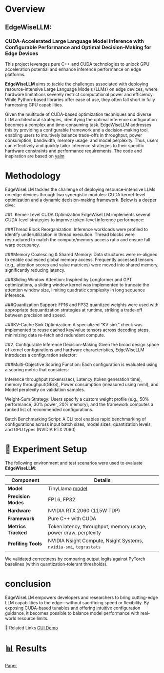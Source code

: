 # Overview
## EdgeWiseLLM: 
### CUDA-Accelerated Large Language Model Inference with Configurable Performance and Optimal Decision-Making for Edge Devices
This project leverages pure C++ and CUDA technologies to unlock GPU acceleration potential and enhance inference performance on edge platforms. 

**EdgeWiseLLM** aims to tackle the challenges associated with deploying resource-intensive Large Language Models (LLMs) on edge devices, where hardware limitations severely restrict computational power and efficiency.
While Python-based libraries offer ease of use, they often fall short in fully harnessing GPU capabilities. 

Given the multitude of CUDA-based optimization techniques and diverse LLM architectural strategies, identifying the optimal inference configuration becomes a complex and time-consuming task.
EdgeWiseLLM addresses this by providing a configurable framework and a decision-making tool, enabling users to intuitively balance trade-offs in throughput, power consumption, bandwidth, memory usage, and model perplexity.
Thus, users can effectively and quickly tailor inference strategies to their specific hardware constraints and performance requirements.
The code and inspiration are based on [yalm](https://github.com/andrewkchan/yalm)

# Methodology
EdgeWiseLLM tackles the challenge of deploying resource-intensive LLMs on edge devices through two synergistic modules: CUDA kernel-level optimization and a dynamic decision-making framework. Below is a deeper dive:

##1. Kernel-Level CUDA Optimization
EdgeWiseLLM implements several CUDA-level strategies to improve token-level inference performance:

###Thread Block Reorganization:
Inference workloads were profiled to identify underutilization in thread execution. Thread blocks were restructured to match the compute/memory access ratio and ensure full warp occupancy.

###Memory Coalescing & Shared Memory:
Data structures were re-aligned to enable coalesced global memory access. Frequently accessed tensors (e.g., attention scores and value matrices) were moved into shared memory, significantly reducing latency.

###Sliding Window Attention:
Inspired by Longformer and GPT optimizations, a sliding window kernel was implemented to truncate the attention window size, limiting quadratic complexity in long sequence inference.

###Quantization Support:
FP16 and FP32 quantized weights were used with appropriate dequantization strategies at runtime, striking a trade-off between precision and speed.

###KV-Cache Sink Optimization:
A specialized “KV sink” check was implemented to reuse cached key/value tensors across decoding steps, minimizing data re-fetch and redundant compute.

##2. Configurable Inference Decision-Making
Given the broad design space of kernel configurations and hardware characteristics, EdgeWiseLLM introduces a configuration selector:

###Multi-Objective Scoring Function:
Each configuration is evaluated using a scoring metric that considers:

Inference throughput (tokens/sec), Latency (token generation time), memory throughput(GB/S), Power consumption (measured using nvml),  and Model perplexity on validation samples.

Weight-Sum Strategy:
Users specify a custom weight profile (e.g., 50% performance, 30% power, 20% memory), and the framework computes a ranked list of recommended configurations.

Batch Benchmarking Script:
A CLI tool enables rapid benchmarking of configurations across input batch sizes, model sizes, quantization levels, and GPU types (NVIDIA RTX 2060)

# 🧪 Experiment Setup

The following environment and test scenarios were used to evaluate **EdgeWiseLLM**:

| Component            | Details                                                   |
|----------------------|-----------------------------------------------------------|
| **Model**            | TinyLlama [model](https://huggingface.co/TinyLlama/TinyLlama-1.1B-Chat-v1.0)|
| **Precision Modes**  | FP16, FP32                                          |
| **Hardware**         | NVIDIA RTX 2060 (115W TDP)                          |
| **Framework**        | Pure C++ with CUDA                                 |
| **Metrics Tracked**  | Token latency, throughput, memory usage, power draw, perplexity |
| **Profiling Tools**  | NVIDIA Nsight Compute, Nsight Systems, `nvidia-smi`, `tegrastats` |
  
We validated correctness by comparing output logits against PyTorch baselines (within quantization-tolerant thresholds).

# conclusion
EdgeWiseLLM empowers developers and researchers to bring cutting-edge LLM capabilities to the edge—without sacrificing speed or flexibility. By exposing CUDA-based tunables and offering intuitive configuration guidance, it becomes possible to balance model performance with real-world resource limits.

🔗 Related Links
[GUI Demo](https://youtu.be/SVmaBCRmV_I)
# 📊 Results
[Paper](https://drive.google.com/file/d/1xcePLMSPCUD_SqZWu6xA6HGy0d6cT19O/view?usp=sharing)

